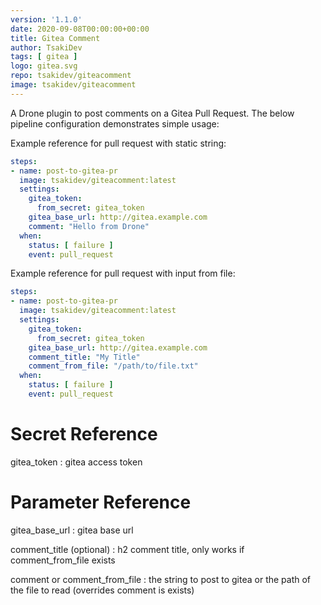 ```yaml
---
version: '1.1.0'
date: 2020-09-08T00:00:00+00:00
title: Gitea Comment
author: TsakiDev
tags: [ gitea ]
logo: gitea.svg
repo: tsakidev/giteacomment
image: tsakidev/giteacomment
---
```


A Drone plugin to post comments on a Gitea Pull Request. The below pipeline configuration demonstrates simple usage:

Example reference for pull request with static string:

```yml
steps:
- name: post-to-gitea-pr
  image: tsakidev/giteacomment:latest
  settings:
    gitea_token:
      from_secret: gitea_token
    gitea_base_url: http://gitea.example.com
    comment: "Hello from Drone"
  when:
    status: [ failure ]
    event: pull_request
```

Example reference for pull request with input from file:

```yml
steps:
- name: post-to-gitea-pr
  image: tsakidev/giteacomment:latest
  settings:
    gitea_token:
      from_secret: gitea_token
    gitea_base_url: http://gitea.example.com
    comment_title: "My Title"
    comment_from_file: "/path/to/file.txt"
  when:
    status: [ failure ]
    event: pull_request
```

# Secret Reference

gitea_token
: gitea access token

# Parameter Reference

gitea_base_url
: gitea base url

comment_title (optional)
: h2 comment title, only works if comment_from_file exists

comment or comment_from_file
: the string to post to gitea or the path of the file to read (overrides comment is exists)
